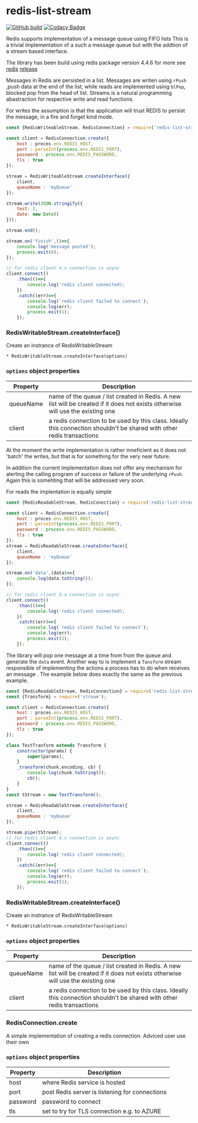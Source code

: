 # redis-list-stream
[![GitHub build](https://github.com/nickfloros/redis-list-stream/actions/workflows/build.js.yml/badge.svg?branch=master)](https://github.com/nickfloros/redis-list-stream/actions/workflows/build.js.yml) [![Codacy Badge](https://app.codacy.com/project/badge/Grade/f56bb9a8ad374d15af01205d1196fac2)](https://app.codacy.com/gh/nickfloros/redis-list-stream/dashboard?utm_source=gh&utm_medium=referral&utm_content=&utm_campaign=Badge_grade)

Redis supports implementation of a message queue using FIFO lists 
This is a trivial implementation of a such a message queue but with the addtion of a stream based interface. 

The library has been build using redis package version 4.4.6 for more see [redis](https://github.com/NodeRedis/node_redis) [release](https://github.com/redis/node-redis/releases/tag/redis%404.6.6)

Messages in Redis are persisted in a list. Messages are writen using ```rPush``` ,push data at the end of the list, while reads are implemented using ```blPop```, blocked pop from the head of list. Streams is a natural programming abastraction for respective write and read functions. 

For writes the assumption is that the application will trust REDIS to persist the message, in a fire and forget kind mode. 

```javascript
const {RedisWriteableStream, RedisConnection} = require('redis-list-stream');

const client = RedisConnection.create({
	host : proces.env.REDIS_HOST,
	port : parseInt(process.env.REDIS_PORT),
	password : process.env.REDIS_PASSWORD,
	tls : true
});

stream = RedisWriteableStream.createInterface({
	client,
	queueName : 'myQueue'
});

stream.write(JSON.stringify({
	test: 1,
	date: new Date()
}));

stream.end();

stream.on('finish',()=>{
	console.log('message posted');
	process.exit(0);
});

// for redis client 4.x connection is async
client.connect()
	.then(()=>{
		console.log('redis client connected);
	})
	.catch((err)=>{
		console.log(`redis client failed to connect`);
		console.log(err);
		process.exit(1);
	});
````
### RedisWritableStream.createInterface()
Create an instrance of RedisWritableStream

	* RedisWritableStream.createInterface(options)

### `options` object properties
| Property  | Description |
| ----------|-------------|
|queueName  | name of the queue / list created in Redis. A new list will be created if it does not exists otherwise will use the existing one |
|client     | a redis connection to be used by this class. Ideally this connection shouldn't be shared with other redis transactions |

At the moment the write implementation is rather inneficient as it does not 'batch' the writes, but that is for something for the very near future.

In addition the current implementation does not offer any mechanism for alerting the calling program of success or failure of the underlying ```rPush```. Again this is somehting that will be addressed very soon.

For reads the implentation is equally simple
```javascript
const {RedisReadableStream, RedisConection} = require('redis-list-stream');

const client = RedisConnection.create({
	host : proces.env.REDIS_HOST,
	port : parseInt(process.env.REDIS_PORT),
	password : process.env.REDIS_PASSWORD,
	tls : true
});
stream = RedisReadableStream.createInterface({
	client,
	queueName : 'myQueue'
});

stream.on('data',(data)=>{
	console.log(data.toString());
});

// for redis client 4.x connection is async
client.connect()
	.then(()=>{
		console.log('redis client connected);
	})
	.catch((err)=>{
		console.log(`redis client failed to connect`);
		console.log(err);
		process.exit(1);
	});
```

The library will pop one message at a time from from the queue and generate the ```data``` event. Another way to is implement a ```Tansform``` stream responsible of implementing the actions a process has to do when receives an message . The example below does exactly the same as the previous example. 

```javascript
const {RedisReadableStream, RedisConnection} = require('redis-list-stream');
const {Transform} = require('stream');

const client = RedisConnection.create({
	host : proces.env.REDIS_HOST,
	port : parseInt(process.env.REDIS_PORT),
	password : process.env.REDIS_PASSWORD,
	tls : true
});

class TestTranform extends Transform {
	constructor(params) {
		super(params);
	}
	_transform(chunk,encoding, cb) {
		console.log(chunk.toString());
		cb();
	}
}
const tStream = new TestTransform();

stream = RedisReadableStream.createInterface({
	client,
	queueName : 'myQueue'
});

stream.pipe(tStream);
// for redis client 4.x connection is async
client.connect()
	.then(()=>{
		console.log('redis client connected);
	})
	.catch((err)=>{
		console.log(`redis client failed to connect`);
		console.log(err);
		process.exit(1);
	});
```

### RedisWritableStream.createInterface()
Create an instrance of RedisWritableStream

	* RedisWritableStream.createInterface(options)

### `options` object properties
| Property  | Description |
| ----------|-------------|
|queueName  | name of the queue / list created in Redis. A new list will be created if it does not exists otherwise will use the existing one |
|client     | a redis connection to be used by this class. Ideally this connection shouldn't be shared with other redis transactions |

### RedisConnection.create
A simple implementation of creating a redis connection. Adviced user use their own 
### `options` object properties
| Property  | Description |
| ----------|-------------|
|host       | where Redis service is hosted
|port       | post Redis server is listening for connections
|password   | password to connect
|tls        | set to try for TLS connection e.g. to AZURE